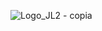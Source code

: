 
![Logo_JL2 - copia](https://github.com/lorza12/lorza12/assets/115027137/30f793ae-1dae-4716-88dd-08cec7960787)
